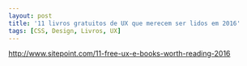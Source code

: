 ```yaml
---
layout: post
title: '11 livros gratuitos de UX que merecem ser lidos em 2016'
tags: [CSS, Design, Livros, UX]
---
```


<http://www.sitepoint.com/11-free-ux-e-books-worth-reading-2016>
